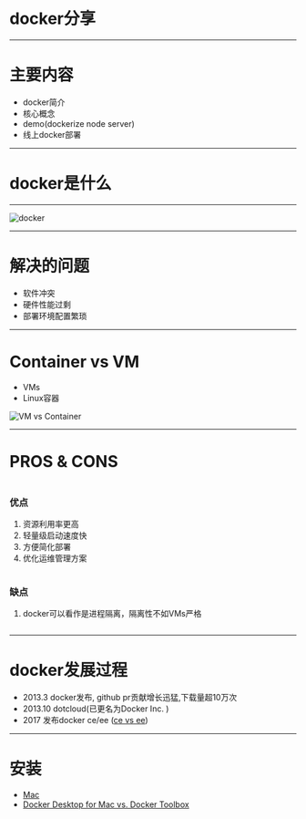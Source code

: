 docker分享
========

---

主要内容
=======
+ docker简介
+ 核心概念
+ demo(dockerize node server)
+ 线上docker部署

---

docker是什么
=========

---

<!-- note
docker经常被描述为"集装箱"么，它的目的主要是为了提供一种方式标准化生产环境的部署. 
1. 不同“集装箱”间的，隔离性
2. 标准化部署体验。 之前的云平台，不同的应用会有各自的部署流程，不同的平台部署流程也不一致。 现在只要统一支持docker那部署体验就是比较一致的。
-->
![docker](https://deploybot.com/assets/guides/_740x345_crop_center-center/docker-head-big@2x.png)

---

<!-- note
1. 不同的应用程序的运行环境是不同的
  1. 操作系统，库，组件..旧模块还可能于当前环境不兼容
  2. 不同硬件/软件组合多种多样
2. 随着硬件性能提升
  1. 硬件性能过剩
  2. 软件冲突
-->
解决的问题 
====
- 软件冲突
- 硬件性能过剩
- 部署环境配置繁琐

---

Container vs VM
========
- VMs
- Linux容器

![VM vs Container](http://p0.meituan.net/scarlett/711e764105828f0011ef33d00dad4c5046428.png)

---

PROS & CONS
===========

<div class="grid">
  <div class="column">
    <h3>优点</h3>
    <ol>
      <li>资源利用率更高</li>
      <li>轻量级启动速度快</li>
      <li>方便简化部署</li>
      <li>优化运维管理方案</li>
    </ol>
  </div>
  <div class="column">
    <h3>缺点</h3>
    <ol>
      <li>docker可以看作是进程隔离，隔离性不如VMs严格</li>
    </ol>
  </div>
</div>

---
<!-- note 
Docker版本
  1. 社区版(Community Edition, 简称CE)
  2. 企业版(Enterprise Edition, 简称EE)

    ps: 具体区别可见这里[docker-CE VS docker-EE](https://boxboat.com/2018/12/07/docker-ce-vs-docker-ee/)

  版本号：
  1. 2017以前最新的docker版本为v1.13, 发布CE和EE后版本格式变为v18.09.02

    ps: 最新的版本号格式为YY.MM.<patch>

  ps: 
  CE分为'stable','test'和'nightly'，'stable'的发版周期为半年.

-->
docker发展过程
==========
+ 2013.3 docker发布, github pr贡献增长迅猛,下载量超10万次
+ 2013.10 dotcloud(已更名为Docker Inc. )
+ 2017 发布docker ce/ee ([ce vs ee](https://boxboat.com/2018/12/07/docker-ce-vs-docker-ee/))

---

安装
==

+ [Mac](https://docs.docker.com/docker-for-mac/install/)
+ [Docker Desktop for Mac vs. Docker Toolbox](https://docs.docker.com/docker-for-mac/docker-toolbox/)
